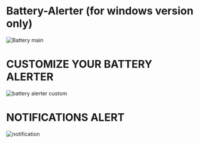 # Battery-Alerter (for windows version only)

![Battery main](https://user-images.githubusercontent.com/115369924/194722592-ba61bc9b-ac66-44d2-be8e-6adf4ba94837.PNG)



# CUSTOMIZE YOUR BATTERY ALERTER



![battery alerter custom](https://user-images.githubusercontent.com/115369924/194722786-0f0603aa-c02e-4907-abf3-abded934e9c6.PNG)


# NOTIFICATIONS ALERT


![notification](https://user-images.githubusercontent.com/115369924/194723050-8efe413b-3b51-4f00-9d50-6057c57d34de.PNG)

